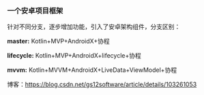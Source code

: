 ### 一个安卓项目框架

针对不同分支，逐步增加功能，引入了安卓架构组件，分支区别：

**master:** Kotlin+MVP+AndroidX+协程

**lifecycle:** Kotlin+MVP+AndroidX+lifecycle+协程

**mvvm:** Kotlin+MVVM+AndroidX+LiveData+ViewModel+协程

博客：https://blog.csdn.net/gs12software/article/details/103261053
